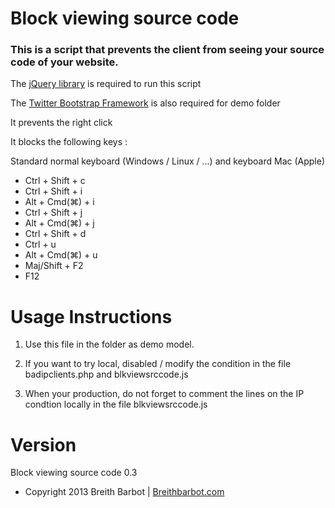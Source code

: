 # Block viewing source code

### This is a script that prevents the client from seeing your source code of your website.

The [jQuery library](http://jquery.com/) is required to run this script

The [Twitter Bootstrap Framework](http://getbootstrap.com/) is also required for demo folder


It prevents the right click

It blocks the following keys :

Standard normal keyboard (Windows / Linux / ...) and keyboard Mac (Apple)
 - Ctrl + Shift + c
 - Ctrl + Shift + i
 - Alt + Cmd(⌘) + i
 - Ctrl + Shift + j
 - Alt + Cmd(⌘) + j
 - Ctrl + Shift + d
 - Ctrl + u
 - Alt + Cmd(⌘) + u
 - Maj/Shift + F2
 - F12



Usage Instructions
======

1. Use this file in the folder as demo model.

2. If you want to try local, disabled / modify the condition in the file badipclients.php and blkviewsrccode.js

3. When your production, do not forget to comment the lines on the IP condtion locally in the file blkviewsrccode.js


Version
======

Block viewing source code 0.3


 - Copyright 2013 Breith Barbot | [Breithbarbot.com](http://breithbarbot.com/)
